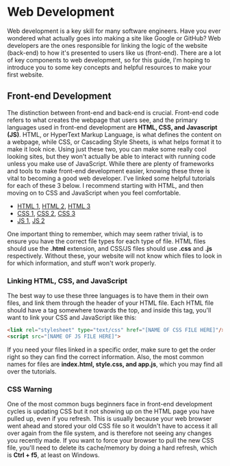 # Web Development
Web development is a key skill for many software engineers. Have you ever wondered what actually goes into making a site like Google or GitHub? Web developers are the ones responsible for linking the logic of the website (back-end) to how it's presented to users like us (front-end). There are a lot of key components to web development, so for this guide, I'm hoping to introduce you to some key concepts and helpful resources to make your first website.

## Front-end Development
The distinction between front-end and back-end is crucial. Front-end code refers to what creates the webpage that users see, and the primary languages used in front-end development are **HTML, CSS, and Javascript (JS)**. HTML, or HyperText Markup Language, is what defines the content on a webpage, while CSS, or Cascading Style Sheets, is what helps format it to make it look nice. Using just these two, you can make some really cool looking sites, but they won't actually be able to interact with running code unless you make use of JavaScript. While there are plenty of frameworks and tools to make front-end development easier, knowing these three is vital to becoming a good web developer. I've linked some helpful tutorials for each of these 3 below. I recommend starting with HTML, and then moving on to CSS and JavaScript when you feel comfortable.

* [HTML 1](https://www.w3schools.com/html/), [HTML 2](https://html.com/), [HTML 3](https://www.tutorialspoint.com/html/index.htm)
* [CSS 1](https://www.w3schools.com/css/), [CSS 2](https://www.tutorialspoint.com/css/index.htm), [CSS 3](https://www.csstutorial.net/)
* [JS 1](https://www.w3schools.com/js/), [JS 2](https://javascript.info/)

One important thing to remember, which may seem rather trivial, is to ensure you have the correct file types for each type of file. HTML files should use the **.html** extension, and CSS/JS files should use **.css** and **.js** respectively. Without these, your website will not know which files to look in for which information, and stuff won't work properly.

### Linking HTML, CSS, and JavaScript
The best way to use these three languages is to have them in their own files, and link them through the header of your HTML file. Each HTML file should have a <head> tag somewhere towards the top, and inside this tag, you'll want to link your CSS and JavaScript like this:

```html
<link rel="stylesheet" type="text/css" href="[NAME OF CSS FILE HERE]"/>
<script src="[NAME OF JS FILE HERE]">
```

If you need your files linked in a specific order, make sure to get the order right so they can find the correct information. Also, the most common names for files are **index.html, style.css, and app.js**, which you may find all over the tutorials.

### CSS Warning
One of the most common bugs beginners face in front-end development cycles is updating CSS but it not showing up on the HTML page you have pulled up, even if you refresh. This is usually because your web browser went ahead and stored your old CSS file so it wouldn't have to access it all over again from the file system, and is therefore not seeing any changes you recently made. If you want to force your browser to pull the new CSS file, you'll need to delete its cache/memory by doing a hard refresh, which is **Ctrl + f5**, at least on Windows.

